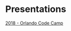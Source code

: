 # Presentations
<a href="https://github.com/imseandavis/Presentations/tree/master/2018/OrlandoCodeCamp">2018 - Orlando Code Camp</a>
